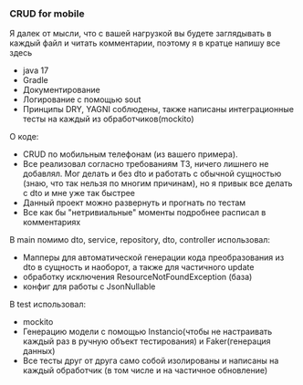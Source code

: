 ### CRUD for mobile
Я далек от мысли, что с вашей нагрузкой вы будете заглядывать в каждый файл и читать комментарии, поэтому я в кратце напишу все здесь

- java 17
- Gradle
- Документирование
- Логирование с помощью sout
- Принципы DRY, YAGNI соблюдены, также написаны интеграционные тесты на каждый из обработчиков(mockito)

О коде:
- CRUD по мобильным телефонам (из вашего примера).
- Все реализовал согласно требованиям ТЗ, ничего лишнего не добавлял. Мог делать и без dto и работать с обычной сущностью (знаю, что так нельзя по многим причинам),
но я привык все делать с dto и мне уже так быстрее
- Данный проект можно развернуть и прогнать по тестам
- Все как бы "нетривиальные" моменты подробнее расписал в комментариях

В main помимо dto, service, repository, dto, controller использовал:
- Мапперы для автоматической генерации кода преобразования из dto в сущность и наоборот, а также для частичного update
- обработку исключения ResourceNotFoundException (база)
- конфиг для работы с JsonNullable

В test использовал:
- mockito
- Генерацию модели с помощью Instancio(чтобы не настраивать каждый раз в ручную объект тестирования) и Faker(генерация данных)
- Все тесты друг от друга само собой изолированы и написаны на каждый обработчик (в том числе и на частичное обновление)

